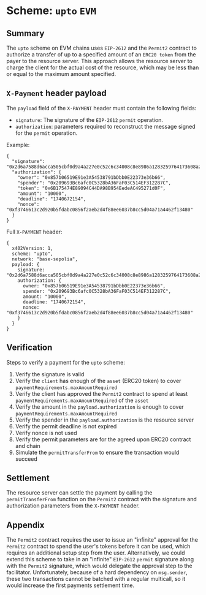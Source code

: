 # Scheme: `upto` `EVM`

## Summary

The `upto` scheme on EVM chains uses `EIP-2612` and the `Permit2` contract to authorize a transfer of up to a specified amount of an `ERC20 token` from the payer to the resource server. This approach allows the resource server to charge the client for the actual cost of the resource, which may be less than or equal to the maximum amount specified.

## `X-Payment` header payload

The `payload` field of the `X-PAYMENT` header must contain the following fields:
- `signature`: The signature of the `EIP-2612` `permit` operation.
- `authorization`: parameters required to reconstruct the message signed for the `permit` operation.

Example:

```
{
  "signature": "0x2d6a7588d6acca505cbf0d9a4a227e0c52c6c34008c8e8986a1283259764173608a2ce6496642e377d6da8dbbf5836e9bd15092f9ecab05ded3d6293af148b571c",
  "authorization": {
    "owner": "0x857b06519E91e3A54538791bDbb0E22373e36b66",
    "spender": "0x209693Bc6afc0C5328bA36FaF03C514EF312287C",
    "token": "0x6B175474E89094C44DA98B954EedeAC495271d0F",
    "amount": "10000",
    "deadline": "1740672154",
    "nonce": "0xf3746613c2d920b5fdabc0856f2aeb2d4f88ee6037b8cc5d04a71a4462f13480"
  }
}

```

Full `X-PAYMENT` header:

```
{
  x402Version: 1,
  scheme: "upto",
  network: "base-sepolia",
  payload: {
    signature: "0x2d6a7588d6acca505cbf0d9a4a227e0c52c6c34008c8e8986a1283259764173608a2ce6496642e377d6da8dbbf5836e9bd15092f9ecab05ded3d6293af148b571c",
    authorization: {
      owner: "0x857b06519E91e3A54538791bDbb0E22373e36b66",
      spender: "0x209693Bc6afc0C5328bA36FaF03C514EF312287C",
      amount: "10000",
      deadline: "1740672154",
      nonce: "0xf3746613c2d920b5fdabc0856f2aeb2d4f88ee6037b8cc5d04a71a4462f13480"
    }
  }
}
```

## Verification

Steps to verify a payment for the `upto` scheme:

1. Verify the signature is valid
2. Verify the `client` has enough of the `asset` (ERC20 token) to cover `paymentRequirements.maxAmountRequired`
3. Verify the client has approved the `Permit2` contract to spend at least `paymentRequirements.maxAmountRequired` of the `asset` 
3. Verify the amount in the `payload.authorization` is enough to cover `paymentRequirements.maxAmountRequired`
4. Verify the spender in the `payload.authorization` is the resource server
5. Verify the permit deadline is not expired
6. Verify nonce is not used
7. Verify the permit parameters are for the agreed upon ERC20 contract and chain
8. Simulate the `permitTransferFrom` to ensure the transaction would succeed

## Settlement

The resource server can settle the payment by calling the `permitTransferFrom` function on the `Permit2` contract with the signature and authorization parameters from the `X-PAYMENT` header. 

## Appendix

The `Permit2` contract requires the user to issue an "infinite" approval for the `Permit2` contract to spend the user's tokens before it can be used, which requires an additional setup step from the user. Alternatively, we could extend this scheme to take in an "infinite" `EIP-2612` `permit` signature along with the `Permit2` signature, which would delegate the approval step to the facilitator. Unfortunately, because of a hard dependency on `msg.sender`, these two transactions cannot be batched with a regular multicall, so it would increase the first payments settlement time.